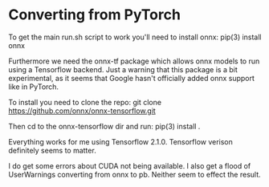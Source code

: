# Converting from PyTorch

To get the main run.sh script to work you'll need to install onnx:
pip(3) install onnx

Furthermore we need the onnx-tf package which allows onnx models to run using a Tensorflow backend.
Just a warning that this package is a bit experimental, as it seems that Google hasn't officially added onnx support like in PyTorch.

To install you need to clone the repo:
git clone https://github.com/onnx/onnx-tensorflow.git

Then cd to the onnx-tensorflow dir and run:
pip(3) install .

Everything works for me using Tensorflow 2.1.0. Tensorflow verison definitely seems to matter.

I do get some errors about CUDA not being available.
I also get a flood of UserWarnings converting from onnx to pb.
Neither seem to effect the result.
